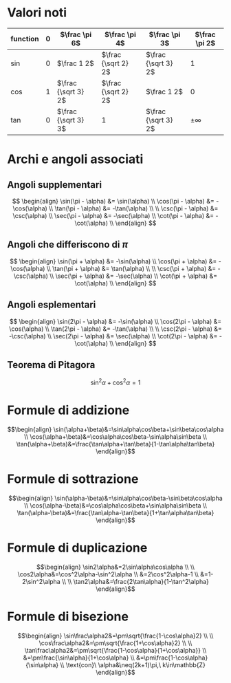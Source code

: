 # Valori noti
| function | $0$ | $\frac \pi 6$ | $\frac \pi 4$ | $\frac \pi 3$ | $\frac \pi 2$ |
|--- | ---|---|---|---| --- |
| $\sin$ | $0$ | $\frac 1 2$ | $\frac {\sqrt 2} 2$ | $\frac {\sqrt 3} 2$| $1$| 
| $\cos$ | $1$ | $\frac {\sqrt 3} 2$ | $\frac {\sqrt 2} 2$ | $\frac 1 2$ | $0$| 
| $\tan$ | $0$ | $\frac {\sqrt 3} 3$ | $1$ | $\frac {\sqrt 3} 2$| $\pm \infty$| 

# Archi e angoli associati
## Angoli supplementari
$$
\begin{align}
\sin(\pi - \alpha) &= \sin(\alpha) \\
\cos(\pi - \alpha) &= -\cos(\alpha) \\
\tan(\pi - \alpha) &= -\tan(\alpha) \\ \\
\csc(\pi - \alpha) &= \csc(\alpha) \\
\sec(\pi - \alpha) &= -\sec(\alpha) \\
\cot(\pi - \alpha) &= -\cot(\alpha) \\
\end{align}
$$
## Angoli che differiscono di $\pi$
$$
\begin{align}
\sin(\pi + \alpha) &= -\sin(\alpha) \\
\cos(\pi + \alpha) &= -\cos(\alpha) \\
\tan(\pi + \alpha) &= \tan(\alpha) \\ \\
\csc(\pi + \alpha) &= -\csc(\alpha) \\
\sec(\pi + \alpha) &= -\sec(\alpha) \\
\cot(\pi + \alpha) &= \cot(\alpha) \\
\end{align}
$$
## Angoli esplementari
$$
\begin{align}
\sin(2\pi - \alpha) &= -\sin(\alpha) \\
\cos(2\pi - \alpha) &= \cos(\alpha) \\
\tan(2\pi - \alpha) &= -\tan(\alpha) \\ \\
\csc(2\pi - \alpha) &= -\csc(\alpha) \\
\sec(2\pi - \alpha) &= \sec(\alpha) \\
\cot(2\pi - \alpha) &= -\cot(\alpha) \\
\end{align}
$$

## Teorema di Pitagora
$$\sin^2\alpha + \cos^2\alpha = 1$$

# Formule di addizione
$$\begin{align}
\sin(\alpha+\beta)&=\sin\alpha\cos\beta+\sin\beta\cos\alpha \\
\cos(\alpha+\beta)&=\cos\alpha\cos\beta-\sin\alpha\sin\beta \\
\tan(\alpha+\beta)&=\frac{\tan\alpha+\tan\beta}{1-\tan\alpha\tan\beta}
\end{align}$$
# Formule di sottrazione
$$\begin{align}
\sin(\alpha-\beta)&=\sin\alpha\cos\beta-\sin\beta\cos\alpha \\ 
\cos(\alpha-\beta)&=\cos\alpha\cos\beta+\sin\alpha\sin\beta \\
\tan(\alpha-\beta)&=\frac{\tan\alpha-\tan\beta}{1+\tan\alpha\tan\beta}
\end{align}$$
# Formule di duplicazione
$$\begin{align}
\sin2\alpha&=2\sin\alpha\cos\alpha \\ \\
\cos2\alpha&=\cos^2\alpha-\sin^2\alpha \\ &=2\cos^2\alpha-1 \\ &=1-2\sin^2\alpha \\ \\
\tan2\alpha&=\frac{2\tan\alpha}{1-\tan^2\alpha}
\end{align}$$
# Formule di bisezione
$$\begin{align}
\sin\frac\alpha2&=\pm\sqrt{\frac{1-\cos\alpha}2} \\ \\
\cos\frac\alpha2&=\pm\sqrt{\frac{1+\cos\alpha}2} \\ \\
\tan\frac\alpha2&=\pm\sqrt{\frac{1-\cos\alpha}{1+\cos\alpha}} \\
&=\pm\frac{\sin\alpha}{1+\cos\alpha} \\ 
&=\pm\frac{1-\cos\alpha}{\sin\alpha} \\
\text{con}\ \alpha&\neq(2k+1)\pi,\ k\in\mathbb{Z}
\end{align}$$